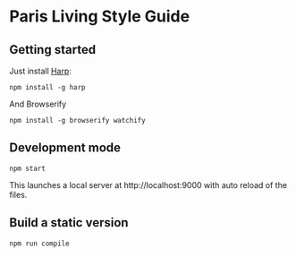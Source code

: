 # Paris Living Style Guide

## Getting started

Just install [Harp](http://harpjs.com):

    npm install -g harp

And Browserify

    npm install -g browserify watchify

## Development mode

    npm start

This launches a local server at http://localhost:9000 with auto reload of the files.


## Build a static version

    npm run compile
